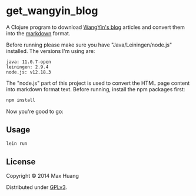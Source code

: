 # get_wangyin_blog

A Clojure program to download [WangYin's blog](http://www.yinwang.org/) articles and convert them into the [markdown](https://en.wikipedia.org/wiki/Markdown) format.

Before running please make sure you have "Java/Leiningen/node.js" installed. The versions I'm using are:

```
java: 11.0.7-open
leiningen: 2.9.4
node.js: v12.18.3
```

The "node.js" part of this project is used to convert the HTML page content into markdown format text. Before running, install the npm packages first:

```bash
npm install
```

Now you're good to go:

## Usage

```bash
lein run
```

## License

Copyright © 2014 Max Huang

Distributed under [GPLv3](https://www.gnu.org/licenses/gpl-3.0.txt).
